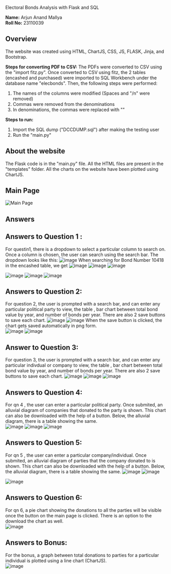 Electoral Bonds Analysis with Flask and SQL

**Name:** Arjun Anand Mallya  
**Roll No:** 23110039  
 

## Overview
The website was created using HTML, ChartJS, CSS, JS, FLASK, Jinja, and Bootstrap.  

**Steps for converting PDF to CSV:**
The PDFs were converted to CSV using the "import fitz.py". Once converted to CSV using fitz, the 2 tables (encashed and purchased) were imported to SQL Workbench under the database name "elecbonds". Then, the following steps were performed:
1. The names of the columns were modified (Spaces and "/n" were removed)
2. Commas were removed from the denominations
3. In denominations, the commas were replaced with ""

**Steps to run:**
1. Import the SQL dump ("DCCDUMP.sql") after making the testing user
2. Run the "main.py"

## About the website
The Flask code is in the "main.py" file. All the HTML files are present in the "templates" folder. All the charts on the website have been plotted using ChartJS.

## Main Page
![Main Page](https://github.com/ArjunAnandMallya/DCC_Assignment_4_23110039/assets/166755572/f6f9476a-55f2-4d2b-91bb-b796a9b3a2c1)

## Answers
## Answers to Question 1 :
For questin1, there is a dropdown to select a particular column to search on.  Once a column is chosen, the user can search using the search bar. 
The dropdown looks like this:
![image](https://github.com/ArjunAnandMallya/DCC_Assignment_4_23110039/assets/166755572/e57b6e75-b1aa-456a-ae18-cd1a7a20b5c1)
When searching for Bond Number 10418 in the encashed table, we get
![image](https://github.com/ArjunAnandMallya/DCC_Assignment_4_23110039/assets/166755572/f6430630-c20c-475c-b284-43258626e024)
![image](https://github.com/ArjunAnandMallya/DCC_Assignment_4_23110039/assets/166755572/b6693865-1210-41ef-b235-16fa66b8398b)
![image](https://github.com/ArjunAnandMallya/DCC_Assignment_4_23110039/assets/166755572/4259ec62-b623-498c-a81c-6ff5bfda4d92)

![image](https://github.com/ArjunAnandMallya/DCC_Assignment_4_23110039/assets/166755572/b59148e3-dcf9-4e40-9c79-20e6df581f05)
![image](https://github.com/ArjunAnandMallya/DCC_Assignment_4_23110039/assets/166755572/0bad0d81-1beb-4748-b1e9-54475538708d)
![image](https://github.com/ArjunAnandMallya/DCC_Assignment_4_23110039/assets/166755572/9e6c8a5e-51c0-4779-922b-38099bd488a7)


## Answers to Question 2:
For question 2, the user is prompted with a search bar, and can enter any particular political party to view, the table , bar chart between total bond value by year, and number of bonds per year.  There are also 2 save buttons to save each chart.
![image](https://github.com/ArjunAnandMallya/DCC_Assignment_4_23110039/assets/166755572/08eeb6c5-c914-4624-88b7-75c1805dd6d6)
![image](https://github.com/ArjunAnandMallya/DCC_Assignment_4_23110039/assets/166755572/00c04589-a880-40f0-8625-48cfcae44621)
When the save button is clicked, the chart gets saved automatically in png form.  
![image](https://github.com/ArjunAnandMallya/DCC_Assignment_4_23110039/assets/166755572/45ad106a-d6f2-42d4-abe4-e30b33bbef37)
![image](https://github.com/ArjunAnandMallya/DCC_Assignment_4_23110039/assets/166755572/36a24601-cbbc-4b2c-b955-c1bad4a20361)

## Answer to Question 3:
For question 3, the user is prompted with a search bar, and can enter any particular indivdual or company to view, the table , bar chart between total bond value by year, and number of bonds per year.  There are also 2 save buttons to save each chart.
![image](https://github.com/ArjunAnandMallya/DCC_Assignment_4_23110039/assets/166755572/8d11ae2f-f092-44b0-9fd0-4cf31812637d)
![image](https://github.com/ArjunAnandMallya/DCC_Assignment_4_23110039/assets/166755572/fb21e624-1d18-4266-a902-c5531e00bff1)
![image](https://github.com/ArjunAnandMallya/DCC_Assignment_4_23110039/assets/166755572/f7c75e87-f116-4344-b928-4c4749a4122f)
## Answers to Question 4:
For qn 4 , the user can enter a particular political party.  Once submited, an alluvial diagram of companies that donated to the party is shown.  This chart can also be downloaded with the help of a button.  Below, the alluvial diagram, there is a table showing the same.  
![image](https://github.com/ArjunAnandMallya/DCC_Assignment_4_23110039/assets/166755572/41db7077-c298-4ae9-8b30-f45743249566)
![image](https://github.com/ArjunAnandMallya/DCC_Assignment_4_23110039/assets/166755572/d4a26e1b-5922-4456-8377-1b3e461aaefd)
![image](https://github.com/ArjunAnandMallya/DCC_Assignment_4_23110039/assets/166755572/5b533288-a09f-4b3b-9873-9b8e6808f58f)

## Answers to Question 5:
For qn 5 , the user can enter a particular company/individual.  Once submited, an alluvial diagram of parties that the company donated to is shown.  This chart can also be downloaded with the help of a button.  Below, the alluvial diagram, there is a table showing the same. 
![image](https://github.com/ArjunAnandMallya/DCC_Assignment_4_23110039/assets/166755572/79a289c9-5e22-437d-abf7-14d38d6b6ab0)
![image](https://github.com/ArjunAnandMallya/DCC_Assignment_4_23110039/assets/166755572/09201372-93a4-4868-891d-5824b18cdea3)

![image](https://github.com/ArjunAnandMallya/DCC_Assignment_4_23110039/assets/166755572/b1a2ad55-586b-4beb-a343-5d30b114cfc0)

## Answers to Question 6:
For qn 6, a pie chart showing the donations to all the parties will be visible once the button on the main page is clicked.  There is an option to the download the chart as well.  
![image](https://github.com/ArjunAnandMallya/DCC_Assignment_4_23110039/assets/166755572/96cb5dbb-c616-4f65-bda8-bb6dfbe1f8d1)

## Answers to Bonus:
For the bonus, a graph between total donations to parties for a particular individual is plotted using a line chart (ChartJS).  
![image](https://github.com/ArjunAnandMallya/DCC_Assignment_4_23110039/assets/166755572/a8a23ef9-cb8d-41ac-8b12-392c4fce32b7)


















